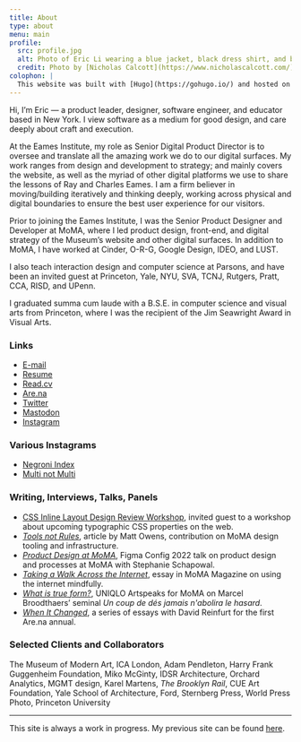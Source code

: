 ```yaml
---
title: About
type: about
menu: main
profile: 
  src: profile.jpg
  alt: Photo of Eric Li wearing a blue jacket, black dress shirt, and black pants.
  credit: Photo by [Nicholas Calcott](https://www.nicholascalcott.com/).
colophon: |
  This website was built with [Hugo](https://gohugo.io/) and hosted on [GitHub Pages](https://pages.github.com/). It is set using the same typographic stylesheet that [Michael Fehrenbach](https://michaelfehrenbach.com/) and I developed for use in [moma.org](https://www.moma.org/) and [eamesinstitute.org](https://www.eamesinstitute.org/). The typefaces used are Arnhem and Neue Haas Grotesk. 
---
```

Hi, I’m Eric — a product leader, designer, software engineer, and educator based in <nobr>New York</nobr>. I view software as a medium for good design, and care deeply about craft and execution.

At the Eames Institute, my role as Senior Digital Product Director is to oversee and translate all the amazing work we do to our digital surfaces. My work ranges from design and development to strategy; and mainly covers the website, as well as the myriad of other digital platforms we use to share the lessons of Ray and Charles Eames. I am a firm believer in moving/building iteratively and thinking deeply, working across physical and digital boundaries to ensure the best user experience for our visitors.

Prior to joining the Eames Institute, I was the Senior Product Designer and Developer at MoMA, where I led product design, front-end, and digital strategy of the Museum’s website and other digital surfaces. In addition to MoMA, I have worked at Cinder, <nobr>O-R-G</nobr>, Google Design, IDEO, and LUST. 

I also teach interaction design and computer science at Parsons, and have been an invited guest at Princeton, Yale, NYU, SVA, TCNJ, Rutgers, Pratt, CCA, RISD, and UPenn.

I graduated summa cum laude with a B.S.E. in computer science and visual arts from Princeton, where I was the recipient of the Jim Seawright Award in Visual Arts.


### Links

- [E-mail](mailto:ericyoungli@gmail.com)
- [Resume](resume.pdf)
- [Read.cv](https://cv.eric.young.li/)
- [Are.na](https://www.are.na/eric-li)
- [Twitter](https://twitter.com/eli8527)
- [Mastodon](https://mastodon.social/@eli8527)
- [Instagram](https://www.instagram.com/eli8527/)


### Various Instagrams
- [Negroni Index](https://www.instagram.com/negroni_index)
- [Multi not Multi](https://www.instagram.com/multi.not.multi/)

### Writing, Interviews, Talks, Panels
- [CSS Inline Layout Design Review Workshop](https://fantasai.inkedblade.net/style/events/inline-workshop), invited guest to a workshop about upcoming typographic CSS properties on the web.
- [*Tools not Rules*](https://uxdesign.cc/tools-not-rules-9daef895aab7), article by Matt Owens, contribution on MoMA design tooling and infrastructure.
- [*Product Design at MoMA*](https://mo.ma/figma), Figma Config 2022 talk on product design and processes at MoMA with Stephanie&nbsp;Schapowal.
- [*Taking a Walk Across the Internet*](https://www.moma.org/magazine/articles/677), essay in MoMA Magazine on using the internet mindfully.
- [*What is true form?*](https://www.youtube.com/watch?v=r9l00rSr2j0), UNIQLO Artspeaks for MoMA on Marcel Broodthaers’ seminal *Un coup de dés jamais n'abolira le hasard*.
- [*When It Changed*](https://www.are.na/blog/when-it-changed-part-1), a series of essays with David Reinfurt for the first Are.na&nbsp;annual.

### Selected Clients and Collaborators
The Museum of Modern Art, ICA London, Adam Pendleton, Harry Frank Guggenheim Foundation, Miko McGinty, IDSR Architecture, Orchard Analytics, MGMT design, Karel Martens, *The Brooklyn Rail*, CUE Art Foundation, Yale School of Architecture, Ford, Sternberg Press, World Press Photo, Princeton&nbsp;University

---

This site is always a work in progress. My previous site can be found [here](https://archive.eric.young.li/).